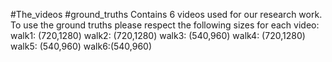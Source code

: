 #The_videos
#ground_truths
Contains 6 videos used for our research work.
To use the ground truths please respect the following sizes for each video:
walk1: (720,1280)
walk2: (720,1280)
walk3: (540,960)
walk4: (720,1280)
walk5: (540,960)
walk6:(540,960)
